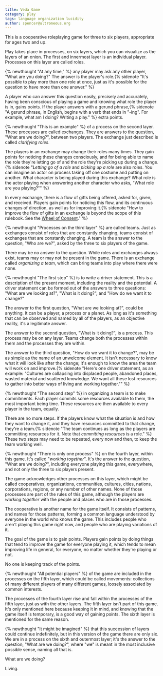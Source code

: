 ```yaml
---
title: Veda Game
category: play
tags: language organization lucidity
author: spencer@ultroneous.org
---
```


This is a cooperative roleplaying game for three to six players, appropriate for ages two and up.

Play takes place in processes, on six layers, which you can visualize as the layers of an onion. The first and innermost layer is an individual player. Processes on this layer are called roles.

{% newthought "At any time," %} any player may ask any other player, "What are you doing?" The answer is the player's role.{% sidenote "It's possible to play more than one role at once, just as it's possible for the question to have more than one answer." %}

A player who can answer this question easily, precisely and accurately, having been conscious of playing a game and knowing what role the player is in, gains points. If the player answers with a gerund phrase,{% sidenote "A gerund phrase, in English, begins with a verb that ends in \"-ing\". For example, what am I doing? Writing a play." %} extra points.

{% newthought "This is an example" %} of a process on the second layer. These processes are called exchanges. They are answers to the question, "What are we doing?", between two players. The exchange just described is called *clarifying roles*.

The players in an exchange may change their roles many times. They gain points for noticing these changes consciously, and for being able to name the role they're letting go of and the role they're picking up during a change.{% sidenote "*Letting go of a role* and *picking up a role* are also roles. You can imagine an actor on process taking off one costume and putting on another. What character is being played during this exchange? What role is the actor playing when answering another character who asks, \"What role are you playing?\"" %}

In every exchange, there is a flow of gifts being offered, asked for, given, and received. Players gain points for noticing this flow, and its continuous changes of direction, as well as for improving it.{% sidenote "How to improve the flow of gifts in an exchange is beyond the scope of this rulebook. See the [Wheel of Consent](http://bettymartin.org/videos)." %}

{% newthought "Processes on the third layer" %} are called teams. Just as exchanges consist of roles that are constantly changing, teams consist of exchanges that are constantly changing. A team is the answer to the question, "Who are we?", asked by the three to six players of the game.

There may be no answer to the question. While roles and exchanges always exist, teams may or may not be present in the game. There is an exchange called *organizing a team*, which can bring teams into play where there were none.

{% newthought "The first step" %} is to write a driver statement. This is a description of the present moment, including the reality and the potential. A driver statement can be formed out of the answers to three questions: "What are we looking at?", "What is it doing?", and "How do we want it to change?"

The answer to the first question, "What are we looking at?", could be anything. It can be a player, a process or a planet. As long as it's something that can be observed and named by all of the players, as an objective reality, it's a legitimate answer.

The answer to the second question, "What is it doing?", is a process. This process may be on any layer. Teams change both the processes within them and the processes they are within.

The answer to the third question, "How do we want it to change?", may be as simple as the name of an unwelcome element. It isn't necessary to know what it will look like after the change; it's enough to know the area the team will work on and improve.{% sidenote "Here's one driver statement, as an example: \"Cultures are collapsing into displaced people, abandoned places, wasted material and scattered knowledge. We want all these lost resources to gather into better ways of living and working together.\"" %}

{% newthought "The second step" %} in organizing a team is to make commitments. Each player commits some resources available to them, the most important being time. These resources are then available to every player in the team, equally.

There are no more steps. If the players know what the situation is and how they want to change it, and they have resources committed to that change, they're a team.{% sidenote "The team continues as long as the players are committing resources for it. Note that *committing resources* is a role." %} These two steps may need to be repeated, every now and then, to keep the team working well.

{% newthought "There is only one process" %} on the fourth layer, within this game. It's called "*working together*". It's the answer to the question, "What are we doing?", including everyone playing this game, everywhere, and not only the three to six players present.

The game acknowledges other processes on this layer, which might be called cooperatives, organizations, communities, cultures, cities, nations, corporations, regions, or any number of other names. None of those processes are part of the rules of this game, although the players are *working together* with the people and places who are in those processes.

The cooperative is another name for the game itself. It consists of patterns, and names for those patterns, forming a common language understood by everyone in the world who knows the game. This includes people who aren't playing this game right now, and people who are playing variations of it.

The goal of the game is to gain points. Players gain points by doing things that tend to improve the game for everyone playing it, which tends to mean improving life in general, for everyone, no matter whether they're playing or not.

No one is keeping track of the points.

{% newthought "All potential players" %} of the game are included in the processes on the fifth layer, which could be called movements: collections of many different players of many different games, loosely associated by common interests.

The processes of the fourth layer rise and fall within the processes of the fifth layer, just as with the other layers. The fifth layer isn't part of this game. It's only mentioned here because keeping it in mind, and knowing that the game itself is temporary, is a good way of gaining points. The sixth layer is mentioned for the same reason.

{% newthought "It might be imagined" %} that this succession of layers could continue indefinitely, but in this version of the game there are only six. We are in a process on the sixth and outermost layer; it's the answer to the question, "What are we doing?", where "we" is meant in the most inclusive possible sense, naming all that is.

What are we doing?

Living.
